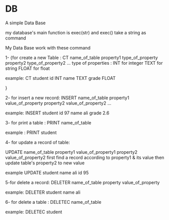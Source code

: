 # DB
A simple Data Base

my database's main function is exec(str) 
and exec() take a string as command 


My Data Base work with these command

1- {for create a new Table :
CT name_of_table property1 type_of_property property2 type_of_property2 ...
type of properties : INT for integer 
                     TEXT for string
                     FLOAT for float
                     
example:
        CT student id INT name TEXT grade FLOAT
        
}

2- for insert a new record:
INSERT name_of_table property1 value_of_property property2 value_of_property2 ...

example:
        INSERT student id 97 name ali grade 2.6


3- for print a table :
PRINT name_of_table

example :
         PRINT student
         
4- for update a record of table:

UPDATE name_of_table property1 value_of_property1 property2 value_of_property2
first find a record according to property1 & its value
then update table's property2 to new value

example 
       UPDATE student name ali id 95
       
       
5-for delete a record:
DELETER name_of_table property value_of_property

example:
        DELETER student name ali 
        
        
6- for delete a table :
DELETEC name_of_table

example:
         DELETEC student 


        
